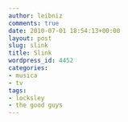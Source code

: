 ```yaml
---
author: leibniz
comments: true
date: 2010-07-01 18:54:13+00:00
layout: post
slug: slink
title: Slink
wordpress_id: 4452
categories:
- musica
- tv
tags:
- locksley
- the good guys
---
```



